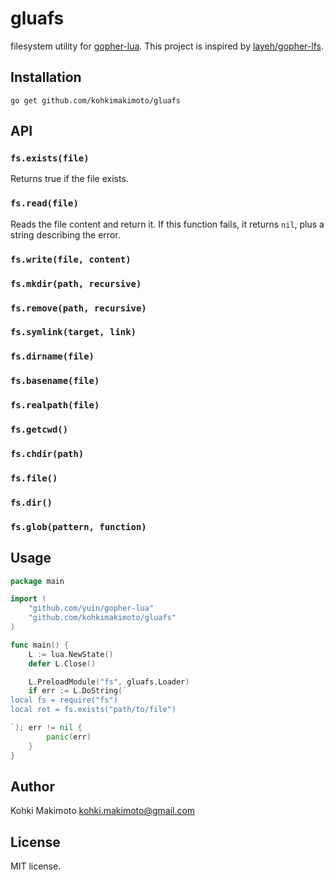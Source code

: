 # gluafs

filesystem utility for [gopher-lua](https://github.com/yuin/gopher-lua). This project is inspired by [layeh/gopher-lfs](https://github.com/layeh/gopher-lfs).

## Installation

```
go get github.com/kohkimakimoto/gluafs
```

## API

### `fs.exists(file)`

Returns true if the file exists.

### `fs.read(file)`

Reads the file content and return it. If this function fails, it returns `nil`, plus a string describing the error.

### `fs.write(file, content)`

### `fs.mkdir(path, recursive)`

### `fs.remove(path, recursive)`

### `fs.symlink(target, link)`

### `fs.dirname(file)`

### `fs.basename(file)`

### `fs.realpath(file)`

### `fs.getcwd()`

### `fs.chdir(path)`

### `fs.file()`

### `fs.dir()`

### `fs.glob(pattern, function)`

## Usage

```go
package main

import (
    "github.com/yuin/gopher-lua"
    "github.com/kohkimakimoto/gluafs"
)

func main() {
    L := lua.NewState()
    defer L.Close()

    L.PreloadModule("fs", gluafs.Loader)
    if err := L.DoString(`
local fs = require("fs")
local ret = fs.exists("path/to/file")

`); err != nil {
        panic(err)
    }
}
```

## Author

Kohki Makimoto <kohki.makimoto@gmail.com>

## License

MIT license.
